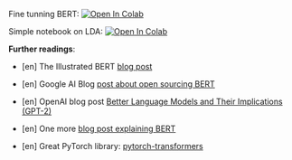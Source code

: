 Fine tunning BERT:
[![Open In Colab](https://colab.research.google.com/assets/colab-badge.svg)](https://colab.research.google.com/github/ml-mipt/ml-mipt/blob/advanced/week05_BERT_and_LDA/week05_BERT_Fine_Tunning.ipynb)

Simple notebook on LDA:
[![Open In Colab](https://colab.research.google.com/assets/colab-badge.svg)](https://colab.research.google.com/github/ml-mipt/ml-mipt/blob/advanced/week05_BERT_and_LDA/week05_Intro_to_topic_modeling.ipynb)



__Further readings__:
* [en] The Illustrated BERT [blog post](http://jalammar.github.io/illustrated-bert/)

* [en] Google AI Blog [post about open sourcing BERT](https://ai.googleblog.com/2018/11/open-sourcing-bert-state-of-art-pre.html)

* [en] OpenAI blog post [Better Language Models
and Their Implications (GPT-2)](https://openai.com/blog/better-language-models/)

* [en] One more [blog post explaining BERT](https://yashuseth.blog/2019/06/12/bert-explained-faqs-understand-bert-working/)

* [en] Great PyTorch library: [pytorch-transformers](https://github.com/huggingface/transformers)